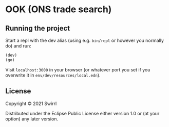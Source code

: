 # OOK (ONS trade search)

## Running the project

Start a repl with the dev alias (using e.g. `bin/repl` or however you normally do) and run:

```clojure
(dev)
(go)
```

Visit `localhost:3000` in your browser (or whatever port you set if you overwrite it in `env/dev/resources/local.edn`).

## License

Copyright © 2021 Swirrl

Distributed under the Eclipse Public License either version 1.0 or (at
your option) any later version.
